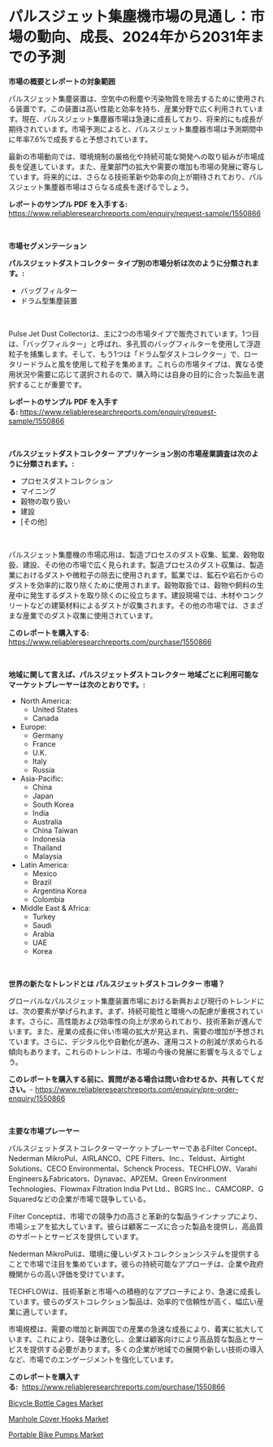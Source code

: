 <p><h1>パルスジェット集塵機市場の見通し：市場の動向、成長、2024年から2031年までの予測</h1></p><p><strong>市場の概要とレポートの対象範囲</strong></p>
<p><p>パルスジェット集塵装置は、空気中の粉塵や汚染物質を除去するために使用される装置です。この装置は高い性能と効率を持ち、産業分野で広く利用されています。現在、パルスジェット集塵器市場は急速に成長しており、将来的にも成長が期待されています。市場予測によると、パルスジェット集塵器市場は予測期間中に年率7.6%で成長すると予想されています。</p><p>最新の市場動向では、環境規制の厳格化や持続可能な開発への取り組みが市場成長を促進しています。また、産業部門の拡大や需要の増加も市場の発展に寄与しています。将来的には、さらなる技術革新や効率の向上が期待されており、パルスジェット集塵器市場はさらなる成長を遂げるでしょう。</p></p>
<p><strong>レポートのサンプル PDF を入手する:</strong> <a href="https://www.reliableresearchreports.com/enquiry/request-sample/1550866">https://www.reliableresearchreports.com/enquiry/request-sample/1550866</a></p>
<p>&nbsp;</p>
<p><strong>市場セグメンテーション</strong></p>
<p><strong>パルスジェットダストコレクター タイプ別の市場分析は次のように分類されます。:</strong></p>
<p><ul><li>バッグフィルター</li><li>ドラム型集塵装置</li></ul></p>
<p>&nbsp;</p>
<p><p>Pulse Jet Dust Collectorは、主に2つの市場タイプで販売されています。1つ目は、「バッグフィルター」と呼ばれ、多孔質のバッグフィルターを使用して浮遊粒子を捕集します。そして、もう1つは「ドラム型ダストコレクター」で、ロータリードラムと風を使用して粒子を集めます。これらの市場タイプは、異なる使用状況や需要に応じて選択されるので、購入時には自身の目的に合った製品を選択することが重要です。</p></p>
<p><strong>レポートのサンプル PDF を入手する:</strong>&nbsp;<a href="https://www.reliableresearchreports.com/enquiry/request-sample/1550866">https://www.reliableresearchreports.com/enquiry/request-sample/1550866</a></p>
<p>&nbsp;</p>
<p><strong> パルスジェットダストコレクター アプリケーション別の市場産業調査は次のように分類されます。:</strong></p>
<p><ul><li>プロセスダストコレクション</li><li>マイニング</li><li>穀物の取り扱い</li><li>建設</li><li>[その他]</li></ul></p>
<p>&nbsp;</p>
<p><p>パルスジェット集塵機の市場応用は、製造プロセスのダスト収集、鉱業、穀物取扱、建設、その他の市場で広く見られます。製造プロセスのダスト収集は、製造業におけるダストや微粒子の除去に使用されます。鉱業では、鉱石や岩石からのダストを効率的に取り除くために使用されます。穀物取扱では、穀物や飼料の生産中に発生するダストを取り除くのに役立ちます。建設現場では、木材やコンクリートなどの建築材料によるダストが収集されます。その他の市場では、さまざまな産業でのダスト収集に使用されています。</p></p>
<p><strong>このレポートを購入する:</strong>&nbsp; <a href="https://www.reliableresearchreports.com/purchase/1550866">https://www.reliableresearchreports.com/purchase/1550866</a></p>
<p>&nbsp;</p>
<p><strong>地域に関して言えば、パルスジェットダストコレクター 地域ごとに利用可能なマーケットプレーヤーは次のとおりです。:</strong></p>
<p><ul>
    <li>
        North America:
        <ul>
            <li>United States</li>
            <li>Canada</li>
        </ul>
    </li>
    <li>
        Europe:
        <ul>
            <li>Germany</li>
            <li>France</li>
            <li>U.K.</li>
            <li>Italy</li>
            <li>Russia</li>
        </ul>
    </li>
    <li>
        Asia-Pacific:
        <ul>
            <li>China</li>
            <li>Japan</li>
            <li>South Korea</li>
            <li>India</li>
            <li>Australia</li>
            <li>China Taiwan</li>
            <li>Indonesia</li>
            <li>Thailand</li>
            <li>Malaysia</li>
        </ul>
    </li>
    <li>
        Latin America:
        <ul>
            <li>Mexico</li>
            <li>Brazil</li>
            <li>Argentina Korea</li>
            <li>Colombia</li>
        </ul>
    </li>
    <li>
        Middle East & Africa:
        <ul>
            <li>Turkey</li>
            <li>Saudi</li>
            <li>Arabia</li>
            <li>UAE</li>
            <li>Korea</li>
        </ul>
    </li>
    </ul></p>
<p>&nbsp;</p>
<p><strong>世界の新たなトレンドとは パルスジェットダストコレクター 市場？</strong></p>
<p><p>グローバルなパルスジェット集塵装置市場における新興および現行のトレンドには、次の要素が挙げられます。まず、持続可能性と環境への配慮が重視されています。さらに、高性能および効率性の向上が求められており、技術革新が進んでいます。また、産業の成長に伴い市場の拡大が見込まれ、需要の増加が予想されています。さらに、デジタル化や自動化が進み、運用コストの削減が求められる傾向もあります。これらのトレンドは、市場の今後の発展に影響を与えるでしょう。</p></p>
<p><strong>このレポートを購入する前に、質問がある場合は問い合わせるか、共有してください。</strong>- <a href="https://www.reliableresearchreports.com/enquiry/pre-order-enquiry/1550866">https://www.reliableresearchreports.com/enquiry/pre-order-enquiry/1550866</a></p>
<p>&nbsp;</p>
<p><strong>主要な市場プレーヤー</strong></p>
<p><p>パルスジェットダストコレクターマーケットプレーヤーであるFilter Concept、Nederman MikroPul、AIRLANCO、CPE Filters、Inc.、Teldust、Airtight Solutions、CECO Environmental、Schenck Process、TECHFLOW、Varahi Engineers＆Fabricators、Dynavac、APZEM、Green Environment Technologies、Flowmax Filtration India Pvt Ltd.、BGRS Inc.、CAMCORP、G Squaredなどの企業が市場で競争している。</p><p>Filter Conceptは、市場での競争力の高さと革新的な製品ラインナップにより、市場シェアを拡大しています。彼らは顧客ニーズに合った製品を提供し、高品質のサポートとサービスを提供しています。</p><p>Nederman MikroPulは、環境に優しいダストコレクションシステムを提供することで市場で注目を集めています。彼らの持続可能なアプローチは、企業や政府機関からの高い評価を受けています。</p><p>TECHFLOWは、技術革新と市場への積極的なアプローチにより、急速に成長しています。彼らのダストコレクション製品は、効率的で信頼性が高く、幅広い産業に適しています。</p><p>市場規模は、需要の増加と新興国での産業の急速な成長により、着実に拡大しています。これにより、競争は激化し、企業は顧客向けにより高品質な製品とサービスを提供する必要があります。多くの企業が地域での展開や新しい技術の導入など、市場でのエンゲージメントを強化しています。</p></p>
<p><strong>このレポートを購入する:</strong>&nbsp;&nbsp;<a href="https://www.reliableresearchreports.com/purchase/1550866">https://www.reliableresearchreports.com/purchase/1550866</a></p>
<p><p><a href="https://github.com/kufem1/Market-Research-Report-List-1/blob/main/bicycle-bottle-cages-market.md">Bicycle Bottle Cages Market</a></p><p><a href="https://github.com/nathandecarvalho/Market-Research-Report-List-2/blob/main/manhole-cover-hooks-market.md">Manhole Cover Hooks Market</a></p><p><a href="https://github.com/kosella/Market-Research-Report-List-2/blob/main/portable-bike-pumps-market.md">Portable Bike Pumps Market</a></p></p>